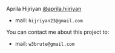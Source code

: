 Aprila Hijriyan [@aprila.hijriyan](https://fb.me/aprila.hijriyan)
* mail: `hijriyan23@gmail.com`

You can contact me about this project to:
* mail: `w3brute@gmail.com`
